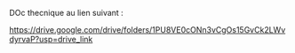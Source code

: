DOc thecnique au lien suivant :

https://drive.google.com/drive/folders/1PU8VE0cONn3vCgOs15GvCk2LWvdyrvaP?usp=drive_link
